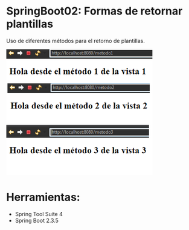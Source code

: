 # SpringBoot02: Formas de retornar plantillas
Uso de diferentes métodos para el retorno de plantillas.

![](https://raw.githubusercontent.com/ctec105/SpringBoot02/master/image.png)

# Herramientas:
- Spring Tool Suite 4
- Spring Boot 2.3.5

